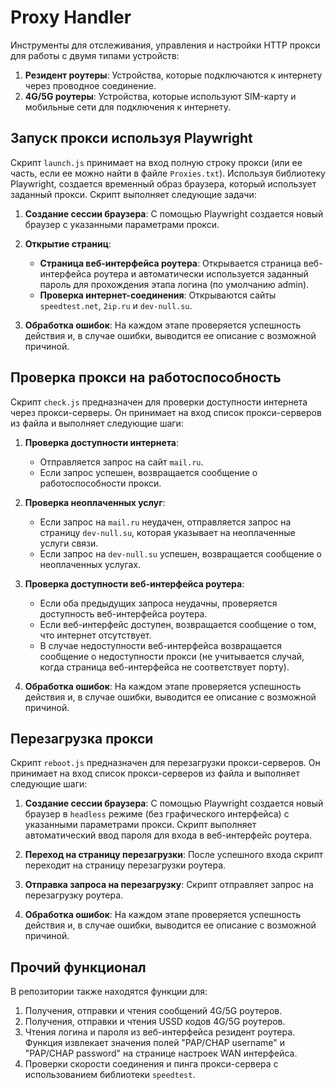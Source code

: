 # Proxy Handler

Инструменты для отслеживания, управления и настройки HTTP прокси для работы с двумя типами устройств:

1. **Резидент роутеры**: Устройства, которые подключаются к интернету через проводное соединение.
2. **4G/5G роутеры**: Устройства, которые используют SIM-карту и мобильные сети для подключения к интернету.

## Запуск прокси используя Playwright

Скрипт `launch.js` принимает на вход полную строку прокси (или ее часть, если ее можно найти в файле `Proxies.txt`). Используя библиотеку Playwright, создается временный образ браузера, который использует заданный прокси. Скрипт выполняет следующие задачи:

1. **Создание сессии браузера**: С помощью Playwright создается новый браузер с указанными параметрами прокси.

2. **Открытие страниц**:
   - **Страница веб-интерфейса роутера**: Открывается страница веб-интерфейса роутера и автоматически используется заданный пароль для прохождения этапа логина (по умолчанию admin).
   - **Проверка интернет-соединения**: Открываются сайты `speedtest.net`, `2ip.ru` и `dev-null.su`.

3. **Обработка ошибок**: На каждом этапе проверяется успешность действия и, в случае ошибки, выводится ее описание с возможной причиной.

## Проверка прокси на работоспособность

Скрипт `check.js` предназначен для проверки доступности интернета через прокси-серверы. Он принимает на вход список прокси-серверов из файла и выполняет следующие шаги:

1. **Проверка доступности интернета**:
   - Отправляется запрос на сайт `mail.ru`.
   - Если запрос успешен, возвращается сообщение о работоспособности прокси.
   
2. **Проверка неоплаченных услуг**:
   - Если запрос на `mail.ru` неудачен, отправляется запрос на страницу `dev-null.su`, которая указывает на неоплаченные услуги связи.
   - Если запрос на `dev-null.su` успешен, возвращается сообщение о неоплаченных услугах.

3. **Проверка доступности веб-интерфейса роутера**:
   - Если оба предыдущих запроса неудачны, проверяется доступность веб-интерфейса роутера.
   - Если веб-интерфейс доступен, возвращается сообщение о том, что интернет отсутствует.
   - В случае недоступности веб-интерфейса возвращается сообщение о недоступности прокси (не учитывается случай, когда страница веб-интерфейса не соответствует порту).
  
4. **Обработка ошибок**: На каждом этапе проверяется успешность действия и, в случае ошибки, выводится ее описание с возможной причиной.

## Перезагрузка прокси

Скрипт `reboot.js` предназначен для перезагрузки прокси-серверов. Он принимает на вход список прокси-серверов из файла и выполняет следующие шаги:

1. **Создание сессии браузера**: С помощью Playwright создается новый браузер в `headless` режиме (без графического интерфейса) с указанными параметрами прокси. Скрипт выполняет автоматический ввод пароля для входа в веб-интерфейс роутера.

2. **Переход на страницу перезагрузки**: После успешного входа скрипт переходит на страницу перезагрузки роутера.

3. **Отправка запроса на перезагрузку**: Скрипт отправляет запрос на перезагрузку роутера.

4. **Обработка ошибок**: На каждом этапе проверяется успешность действия и, в случае ошибки, выводится ее описание с возможной причиной.

## Прочий функционал

В репозитории также находятся функции для:
1. Получения, отправки и чтения сообщений 4G/5G роутеров.
2. Получения, отправки и чтения USSD кодов 4G/5G роутеров.
3. Чтения логина и пароля из веб-интерфейса резидент роутера. Функция извлекает значения полей "PAP/CHAP username" и "PAP/CHAP password" на странице настроек WAN интерфейса.
4. Проверки скорости соединения и пинга прокси-сервера с использованием библиотеки `speedtest`.
